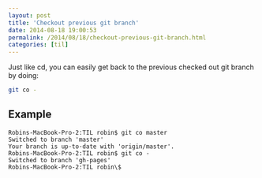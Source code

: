 ```yaml
---
layout: post
title: 'Checkout previous git branch'
date: 2014-08-18 19:00:53
permalink: /2014/08/18/checkout-previous-git-branch.html
categories: [til]
---
```


Just like cd, you can easily get back to the previous checked out git branch by doing:

```bash
git co -
```

## Example

```shell
Robins-MacBook-Pro-2:TIL robin$ git co master
Switched to branch 'master'
Your branch is up-to-date with 'origin/master'.
Robins-MacBook-Pro-2:TIL robin$ git co -
Switched to branch 'gh-pages'
Robins-MacBook-Pro-2:TIL robin\$
```

